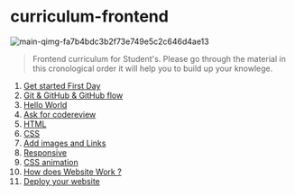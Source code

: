# curriculum-frontend

![main-qimg-fa7b4bdc3b2f73e749e5c2c646d4ae13](https://user-images.githubusercontent.com/56429354/167045645-7bdc35da-c4d9-4e7c-8334-6980df51d2ec.gif)

> Frontend curriculum for Student's. 
Please go through the material in this cronological order 
it will help you to build up your knowlege.

1. [Get started First Day](https://github.com/Gedewon/curriculum-frontend/blob/main/first-day-installations.md)
2. [Git & GitHub & GitHub flow](https://github.com/Gedewon/curriculum-frontend/blob/main/git-github-basics.md)
3. [Hello World](https://github.com/Gedewon/curriculum-frontend/blob/main/hello-world-project.md)
4. [Ask for codereview ](https://github.com/Gedewon/curriculum-frontend/blob/main/code-review.md)
4. [HTML ](https://github.com/Gedewon/curriculum-frontend/blob/main/html5.md)
4. [CSS ](https://github.com/Gedewon/curriculum-frontend/blob/main/html5-flexbox.md)
4. [Add images and Links ](https://github.com/Gedewon/curriculum-frontend/blob/main/images_media_backgrounds.md)
4. [Responsive](https://github.com/Gedewon/curriculum-frontend/blob/main/css-responsive.md)
4. [CSS animation](https://github.com/Gedewon/curriculum-frontend/blob/main/animation.md)
4. [How does Website Work ? ](https://github.com/Gedewon/curriculum-frontend/blob/main/how-does-website-work.md)
4. [Deploy your website](https://github.com/Gedewon/curriculum-frontend/blob/main/deploy-website.md)
